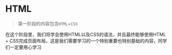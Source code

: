 # HTML

> 第一阶段的内容包含`HTML`+`CSS`

在这个阶段里，我们将学会使用HTML以及CSS的语法，并且最终能够使用HTML + CSS完成页面布局，这是我们需要学习的一个特别重要也特别基础的内容，同学们一定要用心学习